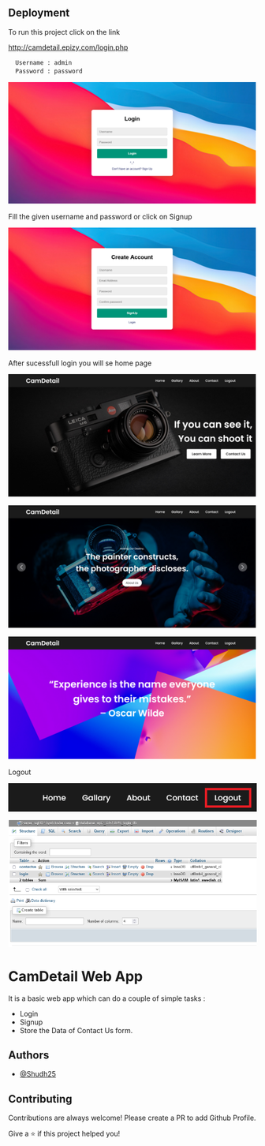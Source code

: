
## Deployment

To run this project click on the link

http://camdetail.epizy.com/login.php



```bash
  Username : admin
  Password : password
```
![App Screenshot](https://github.com/Shudh25/CamDetails_WebApp/blob/main/Screenshots/1.png?raw=true)

Fill the given username and password or click on Signup

![App Screenshot](https://github.com/Shudh25/CamDetails_WebApp/blob/main/Screenshots/signup.png?raw=true)

After sucessfull login you will se home page

![App Screenshot](https://github.com/Shudh25/CamDetails_WebApp/blob/main/Screenshots/home.png?raw=true)

![App Screenshot](https://github.com/Shudh25/CamDetails_WebApp/blob/main/Screenshots/gallery.png?raw=true)

![App Screenshot](https://github.com/Shudh25/CamDetails_WebApp/blob/main/Screenshots/about.png?raw=true)

Logout 

![App Screenshot](https://github.com/Shudh25/CamDetails_WebApp/blob/main/Screenshots/logout.png?raw=true)

![App Screenshot](https://github.com/Shudh25/CamDetails_WebApp/blob/main/Screenshots/db.png?raw=true)







# CamDetail Web App

It is a basic web app which can do a couple of simple tasks :
 - Login
 - Signup
 - Store the Data of Contact Us form.



## Authors

- [@Shudh25](https://www.github.com/Shudh25)


## Contributing

Contributions are always welcome! Please create a PR to add Github Profile.

Give a ⭐️ if this project helped you!

